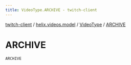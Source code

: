 ```yaml
---
title: VideoType.ARCHIVE - twitch-client
---
```


[twitch-client](../../index.html) / [helix.videos.model](../index.html) / [VideoType](index.html) / [ARCHIVE](./-a-r-c-h-i-v-e.html)

# ARCHIVE

`ARCHIVE`